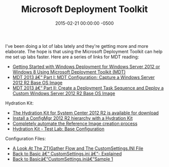 ﻿---
layout: post
title:  Microsoft Deployment Toolkit
date:   2015-02-21 00:00:00 -0500
categories: IT
---






I've been doing a lot of labs lately and they're getting more and more elaborate. The hope is that using the Microsoft Deployment Toolkit can help me set up labs faster. Here are a series of links for MDT reading:

- <a href="http://blogs.technet.com/b/askpfeplat/archive/2013/09/16/getting-started-with-windows-deployment-for-windows-server-2012-or-windows-8-using-microsoft-deployment-toolkit-mdt.aspx" target="_blank">Getting Started with Windows Deployment for Windows Server 2012 or Windows 8 Using Microsoft Deployment Toolkit (MDT)</a>
- <a href="http://blogs.technet.com/b/askpfeplat/archive/2014/08/04/mdt-2013-part-i-mdt-configuration-capture-a-windows-server-2012-r2-base-os-image.aspx" target="_blank">MDT 2013 â€“ Part I: MDT Configuration; Capture a Windows Server 2012 R2 Base OS Image</a>
- <a href="http://blogs.technet.com/b/askpfeplat/archive/2014/08/11/mdt-2013-part-ii-create-a-deployment-task-sequence-and-deploy-a-custom-windows-server-2012-r2-base-os-image.aspx" target="_blank">MDT 2013 â€“ Part II: Create a Deployment Task Sequence and Deploy a Custom Windows Server 2012 R2 Base OS Image</a>

Hydration Kit:

- <a href="http://www.deploymentresearch.com/Research/tabid/62/EntryId/149/The-Hydration-Kit-for-System-Center-2012-R2-is-available-for-download.aspx" target="_blank">The Hydration Kit for System Center 2012 R2 is available for download</a>
- <a href="http://www.scconfigmgr.com/2013/11/19/install-a-configmgr-2012-r2-hierarchy-with-a-hydration-kit/" target="_blank">Install a ConfigMgr 2012 R2 hierarchy with a Hydration Kit</a>
- <a href="http://www.scconfigmgr.com/2013/02/14/completely-automate-the-reference-image-creation-process/" target="_blank">Completely automate the Reference Image creation process</a>
- <a href="http://testlabhydrationkit.codeplex.com/" target="_blank">Hydration Kit - Test Lab: Base Configuration</a>

Configuration Files:

- <a href="http://myitforum.com/myitforumwp/2013/03/14/a-look-at-ztigather-and-the-customsettings-ini-file/" target="_blank">A Look At The ZTIGather Flow and The CustomSettings.INI File </a>
- <a href="http://deploymentbunny.com/2012/04/21/back-to-basic-customsettings-ini-explained/" target="_blank">Back to Basic â€“ CustomSettings.ini â€“- Explained</a>
- <a href="http://deploymentbunny.com/2013/03/05/back-to-basiccustomsettings-inisample-1/" target="_blank">Back to Basicâ€“CustomSettings.iniâ€“Sample 1</a>



